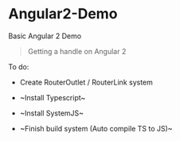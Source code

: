 # Angular2-Demo
Basic Angular 2 Demo

> Getting a handle on Angular 2

To do:

* Create RouterOutlet / RouterLink system

* ~Install Typescript~
* ~Install SystemJS~
* ~Finish build system (Auto compile TS to JS)~

